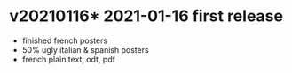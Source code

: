 # v20210116\* 2021-01-16 first release
- finished french posters
- 50% ugly italian & spanish posters
- french plain text, odt, pdf
